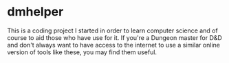 # dmhelper
This is a coding project I started in order to learn computer science and of course to aid those who have use for it. If you're a Dungeon master for D&amp;D and don't always want to have access to the internet to use a similar online version of tools like these, you may find them useful. 

